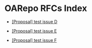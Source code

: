 # OARepo RFCs Index

* [[Proposal] test issue D](../../rfc-19/docs/0019-test-issue-d.md)

* [[Proposal] test issue E](../../rfc-24/docs/0024-test-issue-e.md)

* [[Proposal] test issue F](../../rfc-26/docs/0026-test-issue-f.md)
